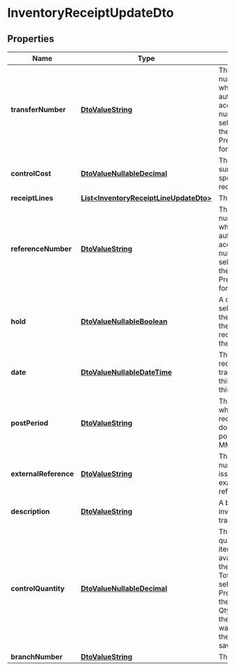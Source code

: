 
# InventoryReceiptUpdateDto

## Properties
Name | Type | Description | Notes
------------ | ------------- | ------------- | -------------
**transferNumber** | [**DtoValueString**](DtoValueString.md) | The unique reference number of the receipt, which the system automatically assigns according to the numbering sequence selected for receipts on the Inventory Preferences IN.10.10.00) form. |  [optional]
**controlCost** | [**DtoValueNullableDecimal**](DtoValueNullableDecimal.md) | The manually entered summary amount for all specified inventory receipt items. |  [optional]
**receiptLines** | [**List&lt;InventoryReceiptLineUpdateDto&gt;**](InventoryReceiptLineUpdateDto.md) | The inventory issue lines |  [optional]
**referenceNumber** | [**DtoValueString**](DtoValueString.md) | The unique reference number of the receipt, which the system automatically assigns according to the numbering sequence selected for receipts on the Inventory Preferences IN.10.10.00) form. |  [optional]
**hold** | [**DtoValueNullableBoolean**](DtoValueNullableBoolean.md) | A check box that you select to give the receipt the On Hold status. Clear the check box to save the receipt with the Balanced status. |  [optional]
**date** | [**DtoValueNullableDateTime**](DtoValueNullableDateTime.md) | The date when the receipt was created. All transactions included in this document will have this transaction date. |  [optional]
**postPeriod** | [**DtoValueString**](DtoValueString.md) | The financial period to which the transactions recorded in the document should be posted. Use the format MMYYYY. |  [optional]
**externalReference** | [**DtoValueString**](DtoValueString.md) | The external reference number of the inventory issue document (for example, the vendor’s reference code). |  [optional]
**description** | [**DtoValueString**](DtoValueString.md) | A brief description of the inventory issue or its transactions. |  [optional]
**controlQuantity** | [**DtoValueNullableDecimal**](DtoValueNullableDecimal.md) | The manually entered quantity of inventory items. Control Qty. is available only if the Validate Document Totals on Entry option is selected on the Inventory Preferences form. If the Control Qty. and Total Qty.values do not match, the system generates a warning message and the issue cannot be saved. |  [optional]
**branchNumber** | [**DtoValueString**](DtoValueString.md) | The Branch associated |  [optional]



